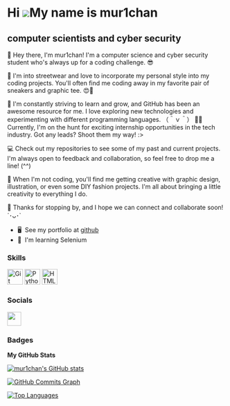 Hi ![](https://user-images.githubusercontent.com/18350557/176309783-0785949b-9127-417c-8b55-ab5a4333674e.gif)My name is mur1chan
=================================================================================================================================

computer scientists and cyber security
--------------------------------------

👋 Hey there, I'm mur1chan! I'm a computer science and cyber security student who's always up for a coding challenge. 😎 

🌟 I'm into streetwear and love to incorporate my personal style into my coding projects. You'll often find me coding away in my favorite pair of sneakers and graphic tee. 😍👕 

🚀 I'm constantly striving to learn and grow, and GitHub has been an awesome resource for me. I love exploring new technologies and experimenting with different programming languages. （＾ｖ＾） 👨‍💼 Currently, I'm on the hunt for exciting internship opportunities in the tech industry. Got any leads? Shoot them my way! :> 

💻 Check out my repositories to see some of my past and current projects. I'm always open to feedback and collaboration, so feel free to drop me a line! (^^) 

🎨 When I'm not coding, you'll find me getting creative with graphic design, illustration, or even some DIY fashion projects. I'm all about bringing a little creativity to everything I do. 

💫 Thanks for stopping by, and I hope we can connect and collaborate soon! ´･ᴗ･\`

* 🖥️  See my portfolio at [github](http://github.com/mur1chan/ebay-kleinanzeigen-monitor)
* 🧠  I'm learning Selenium

### Skills


<p align="left">
<a href="https://git-scm.com/" target="_blank" rel="noreferrer"><img src="https://raw.githubusercontent.com/danielcranney/readme-generator/main/public/icons/skills/git-colored.svg" width="36" height="36" alt="Git" /></a>
<a href="https://www.python.org/" target="_blank" rel="noreferrer"><img src="https://raw.githubusercontent.com/danielcranney/readme-generator/main/public/icons/skills/python-colored.svg" width="36" height="36" alt="Python" /></a>
<a href="https://developer.mozilla.org/en-US/docs/Glossary/HTML5" target="_blank" rel="noreferrer"><img src="https://raw.githubusercontent.com/danielcranney/readme-generator/main/public/icons/skills/html5-colored.svg" width="36" height="36" alt="HTML5" /></a>
</p>


### Socials

<p align="left"> <a href="https://www.github.com/mur1chan" target="_blank" rel="noreferrer"><img src="https://raw.githubusercontent.com/danielcranney/readme-generator/main/public/icons/socials/github.svg" width="32" height="32" /></a></p>

### Badges

<b>My GitHub Stats</b>

<a href="http://www.github.com/mur1chan"><img src="https://github-readme-stats.vercel.app/api?username=mur1chan&show_icons=true&hide=&count_private=true&title_color=0891b2&text_color=ffffff&icon_color=0891b2&bg_color=1c1917&hide_border=true&show_icons=true" alt="mur1chan's GitHub stats" /></a>

<a href="http://www.github.com/mur1chan"><img src="https://github-readme-activity-graph.cyclic.app/graph?username=mur1chan&bg_color=1c1917&color=ffffff&line=0891b2&point=ffffff&area_color=1c1917&area=true&hide_border=true&custom_title=GitHub%20Commits%20Graph" alt="GitHub Commits Graph" /></a>

<a href="https://github.com/mur1chan" align="left"><img src="https://github-readme-stats.vercel.app/api/top-langs/?username=mur1chan&langs_count=10&title_color=0891b2&text_color=ffffff&icon_color=0891b2&bg_color=1c1917&hide_border=true&locale=en&custom_title=Top%20%Languages" alt="Top Languages" /></a>
